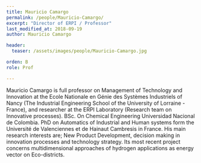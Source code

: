 ```yaml
---
title: Mauricio Camargo
permalink: /people/Mauricio-Camargo/
excerpt: "Director of ERPI / Professor"
last_modified_at: 2018-09-19
author: Mauricio Camargo

header:
  teaser: /assets/images/people/Mauricio-Camargo.jpg

orden: B
role: Prof

---
```


Mauricio Camargo is full professor on Management of Technology and Innovation at the Ecole Nationale en Génie des Systèmes Industriels of Nancy (The Industrial Engineering School of the University of Lorraine -France), and researcher at the ERPI Laboratory (Research team on Innovative processes). BSc. On Chemical Engineering Universidad Nacional de Colombia. PhD on Automatics of Industrial and Human systems form the Université de Valenciennes et de Hainaut Cambresis in France. His main research interests are; New Product Development, decision making in innovation processes and technology strategy. Its most recent project concerns multidimensional approaches of hydrogen applications as energy vector on Eco-districts.